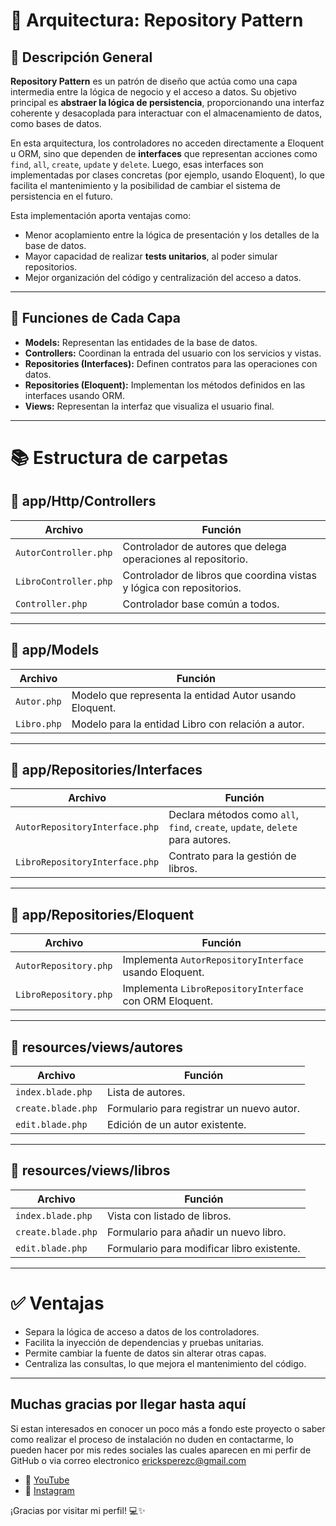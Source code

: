 # 🧩 Arquitectura: Repository Pattern

## 🧠 Descripción General

**Repository Pattern** es un patrón de diseño que actúa como una capa intermedia entre la lógica de negocio y el acceso a datos. Su objetivo principal es **abstraer la lógica de persistencia**, proporcionando una interfaz coherente y desacoplada para interactuar con el almacenamiento de datos, como bases de datos.

En esta arquitectura, los controladores no acceden directamente a Eloquent u ORM, sino que dependen de **interfaces** que representan acciones como `find`, `all`, `create`, `update` y `delete`. Luego, esas interfaces son implementadas por clases concretas (por ejemplo, usando Eloquent), lo que facilita el mantenimiento y la posibilidad de cambiar el sistema de persistencia en el futuro.

Esta implementación aporta ventajas como:
- Menor acoplamiento entre la lógica de presentación y los detalles de la base de datos.
- Mayor capacidad de realizar **tests unitarios**, al poder simular repositorios.
- Mejor organización del código y centralización del acceso a datos.

---

## 🧩 Funciones de Cada Capa

- **Models:** Representan las entidades de la base de datos.
- **Controllers:** Coordinan la entrada del usuario con los servicios y vistas.
- **Repositories (Interfaces):** Definen contratos para las operaciones con datos.
- **Repositories (Eloquent):** Implementan los métodos definidos en las interfaces usando ORM.
- **Views:** Representan la interfaz que visualiza el usuario final.

---

# 📚 Estructura de carpetas

## 📂 app/Http/Controllers

| Archivo                | Función                                                                 |
|------------------------|-------------------------------------------------------------------------|
| `AutorController.php`  | Controlador de autores que delega operaciones al repositorio.           |
| `LibroController.php`  | Controlador de libros que coordina vistas y lógica con repositorios.    |
| `Controller.php`       | Controlador base común a todos.                                         |

---

## 📂 app/Models

| Archivo         | Función                                                  |
|-----------------|-----------------------------------------------------------|
| `Autor.php`     | Modelo que representa la entidad Autor usando Eloquent.   |
| `Libro.php`     | Modelo para la entidad Libro con relación a autor.        |

---

## 📂 app/Repositories/Interfaces

| Archivo                         | Función                                                                 |
|----------------------------------|--------------------------------------------------------------------------|
| `AutorRepositoryInterface.php`  | Declara métodos como `all`, `find`, `create`, `update`, `delete` para autores. |
| `LibroRepositoryInterface.php`  | Contrato para la gestión de libros.                                     |

---

## 📂 app/Repositories/Eloquent

| Archivo                     | Función                                                                       |
|-----------------------------|--------------------------------------------------------------------------------|
| `AutorRepository.php`       | Implementa `AutorRepositoryInterface` usando Eloquent.                        |
| `LibroRepository.php`       | Implementa `LibroRepositoryInterface` con ORM Eloquent.                       |

---

## 📂 resources/views/autores

| Archivo                | Función                                          |
|------------------------|--------------------------------------------------|
| `index.blade.php`      | Lista de autores.                                |
| `create.blade.php`     | Formulario para registrar un nuevo autor.        |
| `edit.blade.php`       | Edición de un autor existente.                   |

---

## 📂 resources/views/libros

| Archivo                | Función                                          |
|------------------------|--------------------------------------------------|
| `index.blade.php`      | Vista con listado de libros.                     |
| `create.blade.php`     | Formulario para añadir un nuevo libro.           |
| `edit.blade.php`       | Formulario para modificar libro existente.       |

---

# ✅ Ventajas

- Separa la lógica de acceso a datos de los controladores.
- Facilita la inyección de dependencias y pruebas unitarias.
- Permite cambiar la fuente de datos sin alterar otras capas.
- Centraliza las consultas, lo que mejora el mantenimiento del código.

---

## Muchas gracias por llegar hasta aquí
Si estan interesados en conocer un poco más a fondo este proyecto o saber como realizar el proceso de instalación no duden en contactarme, lo pueden hacer por mis redes sociales las cuales aparecen en mi perfir de GitHub o via correo electronico ericksperezc@gmail.com

- 🎥 [YouTube](https://www.youtube.com/@ErickPerez_8)
- 📸 [Instagram](https://www.instagram.com/erickperez_8/)

¡Gracias por visitar mi perfil! 💻✨
